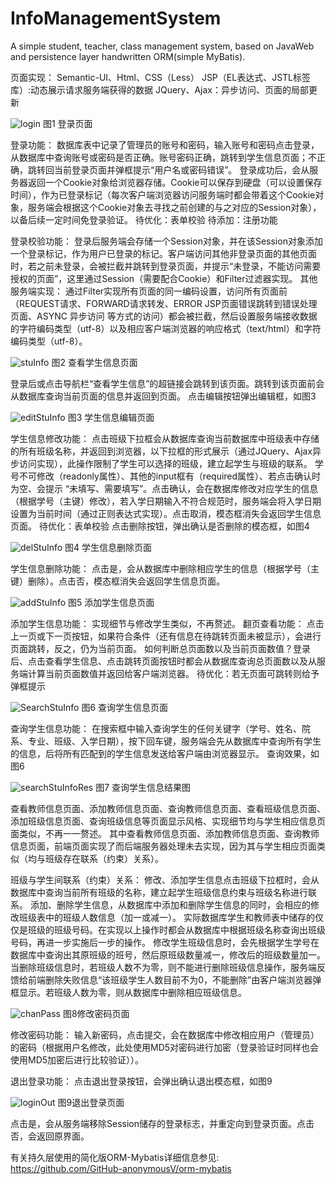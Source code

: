 # InfoManagementSystem
A simple student, teacher, class management system, based on JavaWeb and persistence layer handwritten ORM(simple MyBatis).

页面实现：
Semantic-UI、Html、CSS（Less）
JSP（EL表达式、JSTL标签库）:动态展示请求服务端获得的数据
JQuery、Ajax：异步访问、页面的局部更新

![login](https://raw.githubusercontent.com/GitHub-anonymousV/Gallery/master/GitHub-Imgs/login.y7i6uipanc0.png)
图1 登录页面

登录功能：
数据库表中记录了管理员的账号和密码，输入账号和密码点击登录，从数据库中查询账号或密码是否正确。账号密码正确，跳转到学生信息页面；不正确，跳转回当前登录页面并弹框提示“用户名或密码错误”。
登录成功后，会从服务器返回一个Cookie对象给浏览器存储。Cookie可以保存到硬盘（可以设置保存时间），作为已登录标记（每次客户端浏览器访问服务端时都会带着这个Cookie对象，服务端会根据这个Cookie对象去寻找之前创建的与之对应的Session对象），以备后续一定时间免登录验证。
待优化：表单校验
待添加：注册功能

登录校验功能：
	登录后服务端会存储一个Session对象，并在该Session对象添加一个登录标记，作为用户已登录的标记。客户端访问其他非登录页面的其他页面时，若之前未登录，会被拦截并跳转到登录页面，并提示“未登录，不能访问需要授权的页面”，这里通过Session（需要配合Cookie）和Filter过滤器实现。
其他服务端实现：
	通过Filter实现所有页面的同一编码设置，访问所有页面前（REQUEST请求、FORWARD请求转发、ERROR JSP页面错误跳转到错误处理页面、ASYNC 异步访问 等方式的访问）都会被拦截，然后设置服务端接收数据的字符编码类型（utf-8）以及相应客户端浏览器的响应格式（text/html）和字符编码类型（utf-8）。
	
 ![stuInfo](https://raw.githubusercontent.com/GitHub-anonymousV/Gallery/master/GitHub-Imgs/stuInfo.78kdwlvms040.png)
图2 查看学生信息页面

登录后或点击导航栏“查看学生信息”的超链接会跳转到该页面。跳转到该页面前会从数据库查询当前页面的信息并返回到页面。
点击编辑按钮弹出编辑框，如图3
 
 ![editStuInfo](https://raw.githubusercontent.com/GitHub-anonymousV/Gallery/master/GitHub-Imgs/editStuInfo.56aw3juxg280.png)
图3 学生信息编辑页面

学生信息修改功能：
	点击班级下拉框会从数据库查询当前数据库中班级表中存储的所有班级名称，并返回到浏览器，以下拉框的形式展示（通过JQuery、Ajax异步访问实现），此操作限制了学生可以选择的班级，建立起学生与班级的联系。
	学号不可修改（readonly属性）、其他的input框有（required属性）、若点击确认时为空、会提示 “未填写、需要填写”。点击确认，会在数据库修改对应学生的信息（根据学号（主键）修改），若入学日期输入不符合规范时，服务端会将入学日期设置为当前时间（通过正则表达式实现）。点击取消，模态框消失会返回学生信息页面。
待优化：表单校验
点击删除按钮，弹出确认是否删除的模态框，如图4
 
 ![delStuInfo](https://raw.githubusercontent.com/GitHub-anonymousV/Gallery/master/GitHub-Imgs/delStuInfo.q3x6wobm9g.png)
图4 学生信息删除页面

学生信息删除功能：
	点击是，会从数据库中删除相应学生的信息（根据学号（主键）删除）。点击否，模态框消失会返回学生信息页面。
 
 ![addStuInfo](https://raw.githubusercontent.com/GitHub-anonymousV/Gallery/master/GitHub-Imgs/addStuInfo.28x66xdahejo.png)
图5 添加学生信息页面

添加学生信息功能：
	实现细节与修改学生类似，不再赘述。
翻页查看功能：
	点击上一页或下一页按钮，如果符合条件（还有信息在待跳转页面未被显示），会进行页面跳转，反之，仍为当前页面。
	如何判断总页面数以及当前页面数值？登录后、点击查看学生信息、点击跳转页面按钮时都会从数据库查询总页面数以及从服务端计算当前页面数值并返回给客户端浏览器。
待优化：若无页面可跳转则给予弹框提示

 ![SearchStuInfo](https://raw.githubusercontent.com/GitHub-anonymousV/Gallery/master/GitHub-Imgs/SearchStuInfo.2x1q0zxvsfu0.png)
图6 查询学生信息页面

查询学生信息功能：
	在搜索框中输入查询学生的任何关键字（学号、姓名、院系、专业、班级、入学日期），按下回车键，服务端会先从数据库中查询所有学生的信息，后将所有匹配到的学生信息发送给客户端由浏览器显示。
查询效果，如图6
 
 ![searchStuInfoRes](https://raw.githubusercontent.com/GitHub-anonymousV/Gallery/master/GitHub-Imgs/searchStuInfoRes.1ohxvwxcs60w.png)
图7 查询学生信息结果图

查看教师信息页面、添加教师信息页面、查询教师信息页面、查看班级信息页面、添加班级信息页面、查询班级信息等页面显示风格、实现细节均与学生相应信息页面类似，不再一一赘述。
其中查看教师信息页面、添加教师信息页面、查询教师信息页面，前端页面实现了而后端服务器处理未去实现，因为其与学生相应页面类似（均与班级存在联系（约束）关系）。

班级与学生间联系（约束）关系：
	修改、添加学生信息点击班级下拉框时，会从数据库中查询当前所有班级的名称，建立起学生班级信息约束与班级名称进行联系。
	添加、删除学生信息，从数据库中添加和删除学生信息的同时，会相应的修改班级表中的班级人数信息（加一或减一）。
	实际数据库学生和教师表中储存的仅仅是班级的班级号码。在实现以上操作时都会从数据库中根据班级名称查询出班级号码，再进一步实施后一步的操作。
	修改学生班级信息时，会先根据学生学号在数据库中查询出其原班级的班号，然后原班级数量减一，修改后的班级数量加一。
	当删除班级信息时，若班级人数不为零，则不能进行删除班级信息操作，服务端反馈给前端删除失败信息“该班级学生人数目前不为0，不能删除”由客户端浏览器弹框显示。若班级人数为零，则从数据库中删除相应班级信息。
 
 ![chanPass](https://raw.githubusercontent.com/GitHub-anonymousV/Gallery/master/GitHub-Imgs/chanPass.4euetaj6itu0.png)
图8修改密码页面

修改密码功能：
	输入新密码，点击提交，会在数据库中修改相应用户（管理员）的密码（根据用户名修改，此处使用MD5对密码进行加密（登录验证时同样也会使用MD5加密后进行比较验证））。

退出登录功能：
	点击退出登录按钮，会弹出确认退出模态框，如图9
 
 ![loginOut](https://raw.githubusercontent.com/GitHub-anonymousV/Gallery/master/GitHub-Imgs/loginOut.65qhqo93o2w0.png)
图9退出登录页面

点击是，会从服务端移除Session储存的登录标志，并重定向到登录页面。点击否，会返回原界面。

有关持久层使用的简化版ORM-Mybatis详细信息参见: https://github.com/GitHub-anonymousV/orm-mybatis
